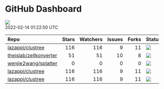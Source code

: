 GitHub Dashboard
================

![](https://github.com/lazappi/gh-dashboard/workflows/Render%20Status/badge.svg)  
2022-02-14 01:22:50 UTC

| Repo                                                                | Stars | Watchers | Issues | Forks | Status                                                                                                                                                   | Commit                                                                                                                                                                             |
| :------------------------------------------------------------------ | ----: | -------: | -----: | ----: | :------------------------------------------------------------------------------------------------------------------------------------------------------- | :--------------------------------------------------------------------------------------------------------------------------------------------------------------------------------- |
| [lazappi/clustree](https://github.com/lazappi/clustree)             |   116 |      116 |      9 |    11 | [![](https://github.com/lazappi/clustree/workflows/R-CMD-check/badge.svg)](https://github.com/lazappi/clustree/actions/runs/1443262853)                  | <a href="https://github.com/lazappi/clustree/commit/58cabf6044bf77096f15d6ce5d25156681f4bcfd" title="Merge branch 'master' into develop">58cabf</a>                                |
| [theislab/zellkonverter](https://github.com/theislab/zellkonverter) |    51 |       51 |     10 |     8 | [![](https://github.com/theislab/zellkonverter/workflows/R-CMD-check-bioc/badge.svg)](https://github.com/theislab/zellkonverter/actions/runs/1411918542) | <a href="https://github.com/theislab/zellkonverter/commit/40e85a1b61f19ed56590d5c6487e21d653e609d9" title="Bioconductor 3.15 devel">40e85a</a>                                     |
| [wenjie2wang/splatter](https://github.com/wenjie2wang/splatter)     |     0 |        0 |      0 |     0 | [![](https://github.com/Oshlack/splatter/workflows/R-CMD-check-bioc/badge.svg)](https://github.com/Oshlack/splatter/actions/runs/1763071789)             | <a href="https://github.com/wenjie2wang/splatter/commit/f5399961fa6bd95a5b2cad894f11ebfe1b49e989" title="Use initialize() method instead of prototype for Params class">f53999</a> |
| [lazappi/clustree](https://github.com/lazappi/clustree)             |   116 |      116 |      9 |    11 | [![](https://github.com/lazappi/clustree/workflows/pkgdown/badge.svg)](https://github.com/lazappi/clustree/actions/runs/1443262851)                      | <a href="https://github.com/lazappi/clustree/commit/58cabf6044bf77096f15d6ce5d25156681f4bcfd" title="Merge branch 'master' into develop">58cabf</a>                                |
| [lazappi/clustree](https://github.com/lazappi/clustree)             |   116 |      116 |      9 |    11 | [![](https://github.com/lazappi/clustree/workflows/test-coverage/badge.svg)](https://github.com/lazappi/clustree/actions/runs/1443262845)                | <a href="https://github.com/lazappi/clustree/commit/58cabf6044bf77096f15d6ce5d25156681f4bcfd" title="Merge branch 'master' into develop">58cabf</a>                                |
